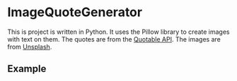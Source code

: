 # ImageQuoteGenerator
This is project is written in Python. It uses the Pillow library to create images with text on them. The quotes are from the [Quotable API](https://quotable.io/). The images are from [Unsplash](https://unsplash.com/).
## Example
